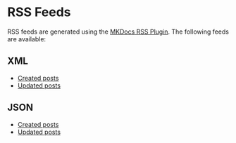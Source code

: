 # RSS Feeds

RSS feeds are generated using the [MKDocs RSS Plugin](https://guts.github.io/mkdocs-rss-plugin). The following feeds are available:

## XML

- [Created posts](https://paulswithers.github.io/feed_rss_created.xml)
- [Updated posts](https://paulswithers.github.io/feed_rss_updated.xml)

## JSON

- [Created posts](https://paulswithers.github.io/feed_json_created.json)
- [Updated posts](https://paulswithers.github.io/feed_json_updated.json)
